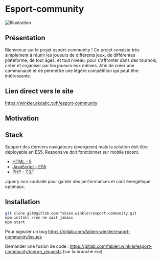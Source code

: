 # Esport-community

![Illustration](https://www.erenumerique.fr/wp-content/uploads/2018/09/esport.jpg)

## Présentation

Bienvenue sur le projet esport-community ! Ce projet consiste très simplement à réunir les joueurs de différents jeux,
de différentes plateforme, de tout âges, et tout niveau, pour s'affronter dans des tournois, créer et organiser par 
les joueurs eux mêmes. Afin de créer une communauté et de permettre une légère compétition qui peut être intéressante.

## Lien direct vers le site

https://winkler.akoatic.ovh/esport-community

## Motivation



## Stack

Support des derniers navigateurs (evergreen) mais la solution doit être déployable en ES5. Responsive doit fonctionner sur mobile récent.

- [HTML - 5](https://developer.mozilla.org/en-US/docs/Web/HTML)
- [JavaScript - ES5](https://www.javascript.com/)
- [PHP - 7.3.1](https://php.net/)

Jquery non souhaité pour garder des performances et coût énergétique optimaux.

## Installation 

```bash
git clone git@gitlab.com:fabien.winkler/esport-community.git
npm install //on ne sait jamais
npm start 
```

Pour signaler un bug https://gitlab.com/fabien.winkler/esport-community/issues

Demander une fusion de code : https://gitlab.com/fabien.winkler/esport-community/merge_requests (sur la branche `dev`)